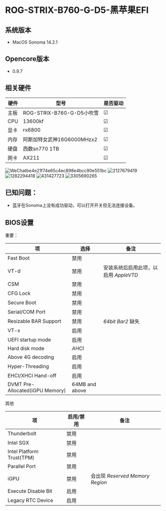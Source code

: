 # ROG-STRIX-B760-G-D5-黑苹果EFI
## 系统版本
* MacOS Sonoma 14.2.1

## Opencore版本
* 0.9.7

## 相关硬件

| 硬件       | 型号                           | 是否驱动 |
|----------|-------------------------------|---------|
| 主板      | ROG-STRIX-B760-G-D5小吹雪        | &#9745;   |
| CPU       | 13600kf                       | &#9745;   |
| 显卡      | rx6800                        | &#9745;   |
| 内存      | 阿斯加特女武神16G6000MHzx2      | &#9745;   |
| 硬盘      | 西数sn770 1TB                   | &#9745;   |
| 网卡      | AX211                         | &#9745;   |

![WeChatbe4e21f74e65c4ec898e4bcc90e551bc](https://github.com/rhwQwQ/ROG-STRIX-B760-G-D5-EFI/assets/14314953/3df7b366-503d-430a-9a64-dc1d2942e951)
![2127679419](https://github.com/rhwQwQ/ROG-STRIX-B760-G-D5-EFI/assets/14314953/c6cb761f-49b2-4af4-abe6-845d637e8bda)
![1282294418](https://github.com/rhwQwQ/ROG-STRIX-B760-G-D5-EFI/assets/14314953/8a7d23ef-2027-4280-9f12-1fac1dc733a7)
![431427723](https://github.com/rhwQwQ/ROG-STRIX-B760-G-D5-EFI/assets/14314953/7f0a7e69-137c-4a50-adee-943845c37867)
![3305690265](https://github.com/rhwQwQ/ROG-STRIX-B760-G-D5-EFI/assets/14314953/de1e5806-50e3-4e31-8785-61db44b6ff5f)




## 已知问题：
* 蓝牙在Sonoma上没有成功驱动，可以打开开关但无法连接设备。

## BIOS设置 

重要：

| 项                                | 选择 | 备注                                  |
| --------------------------------- | --------- | ------------------------------------- |
| Fast Boot                         | 禁用      |                                       |
| VT-d                              | 禁用      | 安装系统后启用此项，以启用 *AppleVTD* |
| CSM                               | 禁用      |                                       |
| CFG Lock                          | 禁用      |                                       |
| Secure Boot                       | 禁用      |                                       |
| Serial/COM Port                   | 禁用      |                                       |
| Resizable BAR Support             | 禁用      | *64bit Bar2* 缺失                     |
| VT-x                              | 启用      |                                       |
| UEFI startup mode                 | 启用      |                                       |
| Hard disk mode                    | *AHCI*   |                                       |
| Above 4G decoding                 | 启用      |                                       |
| Hyper-Threading                   | 启用      |                                       |
| EHCI/XHCI Hand-off                | 启用      |                                       |
| DVMT Pre-Allocated(iGPU Memory)   | 64MB and above |                                 |

其他

| 项                        | 启用/禁用 | 备注                            |
| ------------------------- | --------- | ------------------------------- |
| Thunderbolt               | 禁用      |                                 |
| Intel SGX                 | 禁用      |                                 |
| Intel Platform Trust(TPM) | 禁用      |                                 |
| Parallel Port             | 禁用      |                                 |
| iGPU                      | 禁用      | 会出现 *Reserved Memory Region* |
| Execute Disable Bit       | 启用          |                                 |
| Legacy RTC Device         | 启用          |                                 |
